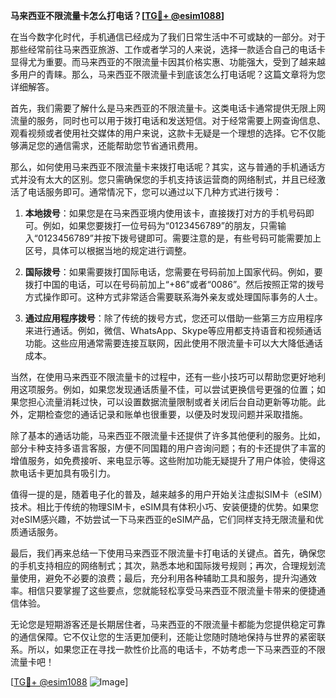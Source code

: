 **马来西亚不限流量卡怎么打电话？[[TG💪+ @esim1088](https://t.me/s/esim1088)]**

在当今数字化时代，手机通信已经成为了我们日常生活中不可或缺的一部分。对于那些经常前往马来西亚旅游、工作或者学习的人来说，选择一款适合自己的电话卡显得尤为重要。而马来西亚的不限流量卡因其价格实惠、功能强大，受到了越来越多用户的青睐。那么，马来西亚不限流量卡到底该怎么打电话呢？这篇文章将为您详细解答。

首先，我们需要了解什么是马来西亚的不限流量卡。这类电话卡通常提供无限上网流量的服务，同时也可以用于拨打电话和发送短信。对于经常需要上网查询信息、观看视频或者使用社交媒体的用户来说，这款卡无疑是一个理想的选择。它不仅能够满足您的通信需求，还能帮助您节省通讯费用。

那么，如何使用马来西亚不限流量卡来拨打电话呢？其实，这与普通的手机通话方式并没有太大的区别。您只需确保您的手机支持该运营商的网络制式，并且已经激活了电话服务即可。通常情况下，您可以通过以下几种方式进行拨号：

1. **本地拨号**：如果您是在马来西亚境内使用该卡，直接拨打对方的手机号码即可。例如，如果您要拨打一位号码为“0123456789”的朋友，只需输入“0123456789”并按下拨号键即可。需要注意的是，有些号码可能需要加上区号，具体可以根据当地的规定进行调整。

2. **国际拨号**：如果需要拨打国际电话，您需要在号码前加上国家代码。例如，要拨打中国的电话，可以在号码前加上“+86”或者“0086”。然后按照正常的拨号方式操作即可。这种方式非常适合需要联系海外亲友或处理国际事务的人士。

3. **通过应用程序拨号**：除了传统的拨号方式，您还可以借助一些第三方应用程序来进行通话。例如，微信、WhatsApp、Skype等应用都支持语音和视频通话功能。这些应用通常需要连接互联网，因此使用不限流量卡可以大大降低通话成本。

当然，在使用马来西亚不限流量卡的过程中，还有一些小技巧可以帮助您更好地利用这项服务。例如，如果您发现通话质量不佳，可以尝试更换信号更强的位置；如果您担心流量消耗过快，可以设置数据流量限制或者关闭后台自动更新等功能。此外，定期检查您的通话记录和账单也很重要，以便及时发现问题并采取措施。

除了基本的通话功能，马来西亚不限流量卡还提供了许多其他便利的服务。比如，部分卡种支持多语言客服，方便不同国籍的用户咨询问题；有的卡还提供了丰富的增值服务，如免费接听、来电显示等。这些附加功能无疑提升了用户体验，使得这款电话卡更加具有吸引力。

值得一提的是，随着电子化的普及，越来越多的用户开始关注虚拟SIM卡（eSIM）技术。相比于传统的物理SIM卡，eSIM具有体积小巧、安装便捷的优势。如果您对eSIM感兴趣，不妨尝试一下马来西亚的eSIM产品，它们同样支持无限流量和优质通话服务。

最后，我们再来总结一下使用马来西亚不限流量卡打电话的关键点。首先，确保您的手机支持相应的网络制式；其次，熟悉本地和国际拨号规则；再次，合理规划流量使用，避免不必要的浪费；最后，充分利用各种辅助工具和服务，提升沟通效率。相信只要掌握了这些要点，您就能轻松享受马来西亚不限流量卡带来的便捷通信体验。

无论您是短期游客还是长期居住者，马来西亚的不限流量卡都能为您提供稳定可靠的通信保障。它不仅让您的生活更加便利，还能让您随时随地保持与世界的紧密联系。所以，如果您正在寻找一款性价比高的电话卡，不妨考虑一下马来西亚的不限流量卡吧！

[[TG💪+ @esim1088](https://t.me/s/esim1088) ![Image](https://i.postimg.cc/4NQfJmqS/Snipaste-2025-05-13-00-14-12.png)]